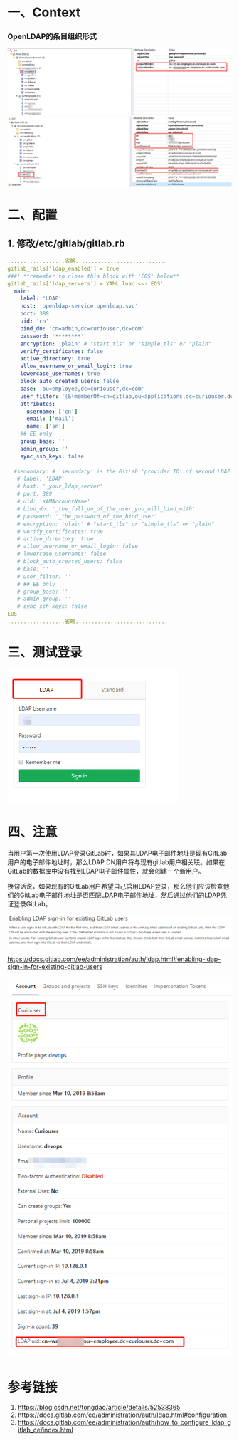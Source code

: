 # 一、Context

### OpenLDAP的条目组织形式

![](/assets/ldap-Gitlab对接LDAP-1.png)
![](/assets/ldap-Gitlab对接LDAP-2.png)

# 二、配置

## 1. 修改/etc/gitlab/gitlab.rb

```yaml
..................省略.............................
gitlab_rails['ldap_enabled'] = true
###! **remember to close this block with 'EOS' below**
gitlab_rails['ldap_servers'] = YAML.load <<-'EOS'
  main: 
    label: 'LDAP'
    host: 'openldap-service.openldap.svc'
    port: 389
    uid: 'cn'
    bind_dn: 'cn=admin,dc=curiouser,dc=com'
    password: '********'
    encryption: 'plain' # "start_tls" or "simple_tls" or "plain"
    verify_certificates: false
    active_directory: true
    allow_username_or_email_login: true
    lowercase_usernames: true
    block_auto_created_users: false
    base: 'ou=employee,dc=curiouser,dc=com'
    user_filter: '(&(memberOf=cn=gitlab,ou=applications,dc=curiouser,dc=com))'
    attributes:
      username: ['cn']
      email: ['mail']
      name: ['sn']
    ## EE only
    group_base: ''
    admin_group: ''
    sync_ssh_keys: false

  #secondary: # 'secondary' is the GitLab 'provider ID' of second LDAP server
   # label: 'LDAP'
   # host: '_your_ldap_server'
   # port: 389
   # uid: 'sAMAccountName'
   # bind_dn: '_the_full_dn_of_the_user_you_will_bind_with'
   # password: '_the_password_of_the_bind_user'
   # encryption: 'plain' # "start_tls" or "simple_tls" or "plain"
   # verify_certificates: true
   # active_directory: true
   # allow_username_or_email_login: false
   # lowercase_usernames: false
   # block_auto_created_users: false
   # base: ''
   # user_filter: ''
   # ## EE only
   # group_base: ''
   # admin_group: ''
   # sync_ssh_keys: false
EOS
..................省略.............................
```

# 三、测试登录

![](/assets/ldap-Gitlab对接LDAP-3.png)

# 四、注意

当用户第一次使用LDAP登录GitLab时，如果其LDAP电子邮件地址是现有GitLab用户的电子邮件地址时，那么LDAP DN用户将与现有gitlab用户相关联。如果在GitLab的数据库中没有找到LDAP电子邮件属性，就会创建一个新用户。

换句话说，如果现有的GitLab用户希望自己启用LDAP登录，那么他们应该检查他们的GitLab电子邮件地址是否匹配LDAP电子邮件地址，然后通过他们的LDAP凭证登录GitLab。

![](/assets/ldap-Gitlab对接LDAP-4.png)

https://docs.gitlab.com/ee/administration/auth/ldap.html#enabling-ldap-sign-in-for-existing-gitlab-users

![](/assets/ldap-Gitlab对接LDAP-5.png)

# 参考链接

1. https://blog.csdn.net/tongdao/article/details/52538365
2. https://docs.gitlab.com/ee/administration/auth/ldap.html#configuration
3. https://docs.gitlab.com/ee/administration/auth/how_to_configure_ldap_gitlab_ce/index.html


